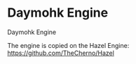 # Daymohk Engine
Daymohk Engine

The engine is copied on the Hazel Engine: 
https://github.com/TheCherno/Hazel

